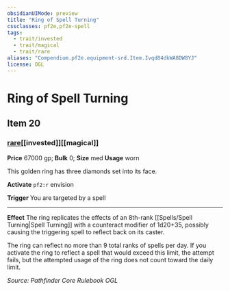 ```yaml
---
obsidianUIMode: preview
title: "Ring of Spell Turning"
cssclasses: pf2e,pf2e-spell
tags:
  - trait/invested
  - trait/magical
  - trait/rare
aliases: "Compendium.pf2e.equipment-srd.Item.Ivqd84dkWA8DW8YJ"
license: OGL
---
```

# Ring of Spell Turning
## Item 20
### [rare](rare "Rare Rarity Trait")[[invested]][[magical]]


**Price** 67000 gp; 
**Bulk** 0; **Size** med
**Usage** worn

This golden ring has three diamonds set into its face.

**Activate** `pf2:r` envision

**Trigger** You are targeted by a spell

* * *

**Effect** The ring replicates the effects of an 8th-rank [[Spells/Spell Turning|Spell Turning]] with a counteract modifier of 1d20+35, possibly causing the triggering spell to reflect back on its caster.

The ring can reflect no more than 9 total ranks of spells per day. If you activate the ring to reflect a spell that would exceed this limit, the attempt fails, but the attempted usage of the ring does not count toward the daily limit.

*Source: Pathfinder Core Rulebook*
*OGL*